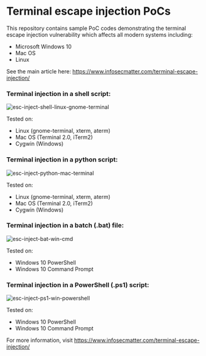 # Terminal escape injection PoCs

This repository contains sample PoC codes demonstrating the terminal escape injection vulnerability which affects all modern systems including:
- Microsoft Windows 10
- Mac OS
- Linux

See the main article here: https://www.infosecmatter.com/terminal-escape-injection/


### Terminal injection in a shell script:
![esc-inject-shell-linux-gnome-terminal](https://user-images.githubusercontent.com/60963123/79501079-85d6dc80-803e-11ea-8cee-f7e1755c7551.png)

Tested on:
- Linux (gnome-terminal, xterm, aterm)
- Mac OS (Terminal 2.0, iTerm2)
- Cygwin (Windows)

### Terminal injection in a python script:
![esc-inject-python-mac-terminal](https://user-images.githubusercontent.com/60963123/79501309-e1a16580-803e-11ea-8b2e-e01b105bfc4d.png)

Tested on:
- Linux (gnome-terminal, xterm, aterm)
- Mac OS (Terminal 2.0, iTerm2)
- Cygwin (Windows)

### Terminal injection in a batch (.bat) file:
![esc-inject-bat-win-cmd](https://user-images.githubusercontent.com/60963123/79501363-f7168f80-803e-11ea-9104-0bfd8211b62e.png)

Tested on:
- Windows 10 PowerShell
- Windows 10 Command Prompt

### Terminal injection in a PowerShell (.ps1) script:
![esc-inject-ps1-win-powershell](https://user-images.githubusercontent.com/60963123/79501421-10b7d700-803f-11ea-83d7-d2181e9692de.png)

Tested on:
- Windows 10 PowerShell
- Windows 10 Command Prompt

For more information, visit https://www.infosecmatter.com/terminal-escape-injection/
